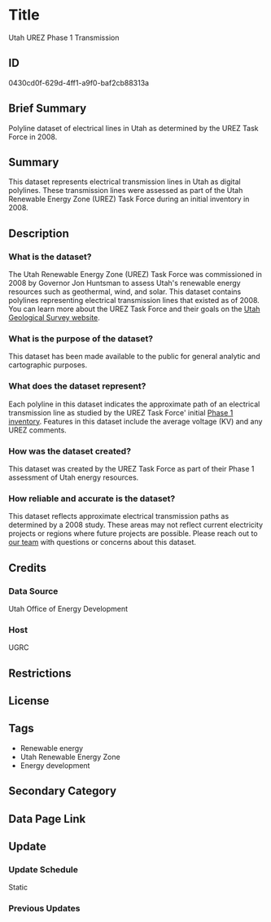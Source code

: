 # Title

Utah UREZ Phase 1 Transmission

## ID

0430cd0f-629d-4ff1-a9f0-baf2cb88313a

## Brief Summary

Polyline dataset of electrical lines in Utah as determined by the UREZ Task Force in 2008.

## Summary

This dataset represents electrical transmission lines in Utah as digital polylines. These transmission lines were assessed as part of the Utah Renewable Energy Zone (UREZ) Task Force during an initial inventory in 2008.

## Description

### What is the dataset?

The Utah Renewable Energy Zone (UREZ) Task Force was commissioned in 2008 by Governor Jon Huntsman to assess Utah's renewable energy resources such as geothermal, wind, and solar. This dataset contains polylines representing electrical transmission lines that existed as of 2008. You can learn more about the UREZ Task Force and their goals on the [Utah Geological Survey website](https://geology.utah.gov/map-pub/survey-notes/energy-news/energy-news-utahs-renewable-energy-zone-assessment/).

### What is the purpose of the dataset?

This dataset has been made available to the public for general analytic and cartographic purposes.

### What does the dataset represent?

Each polyline in this dataset indicates the approximate path of an electrical transmission line as studied by the UREZ Task Force' initial [Phase 1 inventory](https://ugspub.nr.utah.gov/publications/misc_pubs/MP-09-1.pdf). Features in this dataset include the average voltage (KV) and any UREZ comments.

### How was the dataset created?

This dataset was created by the UREZ Task Force as part of their Phase 1 assessment of Utah energy resources.

<!--- Was UGRC involved in the creation of this dataset? --->

### How reliable and accurate is the dataset?

This dataset reflects approximate electrical transmission paths as determined by a 2008 study. These areas may not reflect current electricity projects or regions where future projects are possible. Please reach out to [our team](https://gis.utah.gov/contact/) with questions or concerns about this dataset.

## Credits

### Data Source

Utah Office of Energy Development

### Host

UGRC

## Restrictions

## License

## Tags

- Renewable energy
- Utah Renewable Energy Zone
- Energy development

## Secondary Category

## Data Page Link

## Update

### Update Schedule

Static

### Previous Updates
